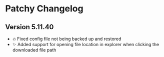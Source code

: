 ﻿# Patchy Changelog
## Version 5.11.40
- 🔥 Fixed config file not being backed up and restored
- ✨ Added support for opening file location in explorer when clicking the downloaded file path